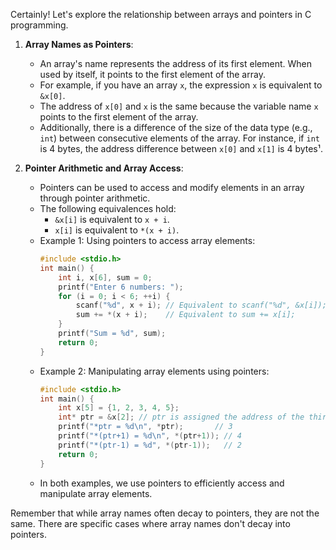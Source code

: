 Certainly! Let's explore the relationship between arrays and pointers in C programming.

1. **Array Names as Pointers**:
   - An array's name represents the address of its first element. When used by itself, it points to the first element of the array.
   - For example, if you have an array `x`, the expression `x` is equivalent to `&x[0]`.
   - The address of `x[0]` and `x` is the same because the variable name `x` points to the first element of the array.
   - Additionally, there is a difference of the size of the data type (e.g., `int`) between consecutive elements of the array. For instance, if `int` is 4 bytes, the address difference between `x[0]` and `x[1]` is 4 bytes¹.

2. **Pointer Arithmetic and Array Access**:
   - Pointers can be used to access and modify elements in an array through pointer arithmetic.
   - The following equivalences hold:
     - `&x[i]` is equivalent to `x + i`.
     - `x[i]` is equivalent to `*(x + i)`.
   - Example 1: Using pointers to access array elements:
     ```c
     #include <stdio.h>
     int main() {
         int i, x[6], sum = 0;
         printf("Enter 6 numbers: ");
         for (i = 0; i < 6; ++i) {
             scanf("%d", x + i); // Equivalent to scanf("%d", &x[i]);
             sum += *(x + i);    // Equivalent to sum += x[i];
         }
         printf("Sum = %d", sum);
         return 0;
     }
     ```
   - Example 2: Manipulating array elements using pointers:
     ```c
     #include <stdio.h>
     int main() {
         int x[5] = {1, 2, 3, 4, 5};
         int* ptr = &x[2]; // ptr is assigned the address of the third element
         printf("*ptr = %d\n", *ptr);       // 3
         printf("*(ptr+1) = %d\n", *(ptr+1)); // 4
         printf("*(ptr-1) = %d", *(ptr-1));   // 2
         return 0;
     }
     ```
   - In both examples, we use pointers to efficiently access and manipulate array elements.

Remember that while array names often decay to pointers, they are not the same. There are specific cases where array names don't decay into pointers.
